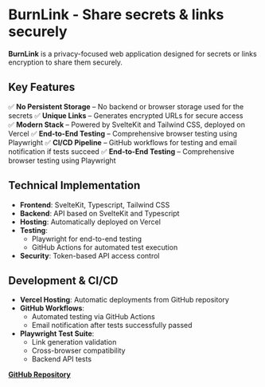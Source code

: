 # BurnLink - Share secrets & links securely

**BurnLink** is a privacy-focused web application designed for secrets or links encryption to share them securely.

## Key Features  
✅ **No Persistent Storage** – No backend or browser storage used for the secrets
✅ **Unique Links** – Generates encrypted URLs for secure access  
✅ **Modern Stack** – Powered by SvelteKit and Tailwind CSS, deployed on Vercel
✅ **End-to-End Testing** – Comprehensive browser testing using Playwright
✅ **CI/CD Pipeline** – GitHub workflows for testing and email notification if tests succeed
✅ **End-to-End Testing** – Comprehensive browser testing using Playwright

## Technical Implementation  
- **Frontend**: SvelteKit, Typescript, Tailwind CSS
- **Backend**: API based on SvelteKit and Typescript
- **Hosting**: Automatically deployed on Vercel
- **Testing**:
  - Playwright for end-to-end testing
  - GitHub Actions for automated test execution
- **Security**: Token-based API access control

## Development & CI/CD  
- **Vercel Hosting**: Automatic deployments from GitHub repository  
- **GitHub Workflows**:
  - Automated testing via GitHub Actions
  - Email notification after tests successfully passed
- **Playwright Test Suite**:  
  - Link generation validation  
  - Cross-browser compatibility
  - Backend API tests

[**GitHub Repository**](https://github.com/Saturnych/burnlink)  
